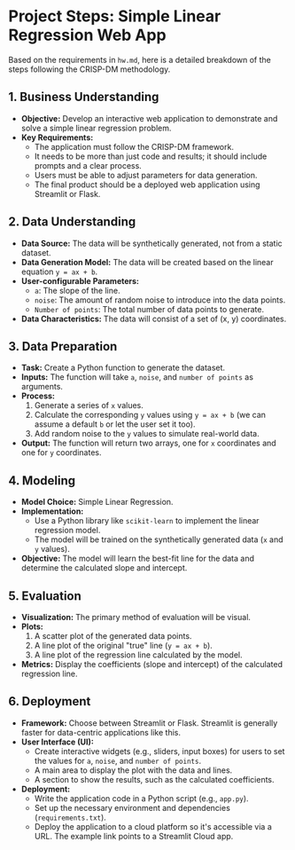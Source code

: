 
# Project Steps: Simple Linear Regression Web App

Based on the requirements in `hw.md`, here is a detailed breakdown of the steps following the CRISP-DM methodology.

## 1. Business Understanding
- **Objective:** Develop an interactive web application to demonstrate and solve a simple linear regression problem.
- **Key Requirements:**
    - The application must follow the CRISP-DM framework.
    - It needs to be more than just code and results; it should include prompts and a clear process.
    - Users must be able to adjust parameters for data generation.
    - The final product should be a deployed web application using Streamlit or Flask.

## 2. Data Understanding
- **Data Source:** The data will be synthetically generated, not from a static dataset.
- **Data Generation Model:** The data will be created based on the linear equation `y = ax + b`.
- **User-configurable Parameters:**
    - `a`: The slope of the line.
    - `noise`: The amount of random noise to introduce into the data points.
    - `Number of points`: The total number of data points to generate.
- **Data Characteristics:** The data will consist of a set of (x, y) coordinates.

## 3. Data Preparation
- **Task:** Create a Python function to generate the dataset.
- **Inputs:** The function will take `a`, `noise`, and `number of points` as arguments.
- **Process:**
    1. Generate a series of `x` values.
    2. Calculate the corresponding `y` values using `y = ax + b` (we can assume a default `b` or let the user set it too).
    3. Add random noise to the `y` values to simulate real-world data.
- **Output:** The function will return two arrays, one for `x` coordinates and one for `y` coordinates.

## 4. Modeling
- **Model Choice:** Simple Linear Regression.
- **Implementation:**
    - Use a Python library like `scikit-learn` to implement the linear regression model.
    - The model will be trained on the synthetically generated data (`x` and `y` values).
- **Objective:** The model will learn the best-fit line for the data and determine the calculated slope and intercept.

## 5. Evaluation
- **Visualization:** The primary method of evaluation will be visual.
- **Plots:**
    1. A scatter plot of the generated data points.
    2. A line plot of the original "true" line (`y = ax + b`).
    3. A line plot of the regression line calculated by the model.
- **Metrics:** Display the coefficients (slope and intercept) of the calculated regression line.

## 6. Deployment
- **Framework:** Choose between Streamlit or Flask. Streamlit is generally faster for data-centric applications like this.
- **User Interface (UI):**
    - Create interactive widgets (e.g., sliders, input boxes) for users to set the values for `a`, `noise`, and `number of points`.
    - A main area to display the plot with the data and lines.
    - A section to show the results, such as the calculated coefficients.
- **Deployment:**
    - Write the application code in a Python script (e.g., `app.py`).
    - Set up the necessary environment and dependencies (`requirements.txt`).
    - Deploy the application to a cloud platform so it's accessible via a URL. The example link points to a Streamlit Cloud app.
